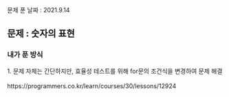 문제 푼 날짜 : 2021.9.14

<h2>문제 : 숫자의 표현</h2>

<h3>내가 푼 방식</h3>
<div>1. 문제 자체는 간단하지만, 효율성 테스트를 위해 for문의 조건식을 변경하여 문제 해결</div>

<br>
https://programmers.co.kr/learn/courses/30/lessons/12924